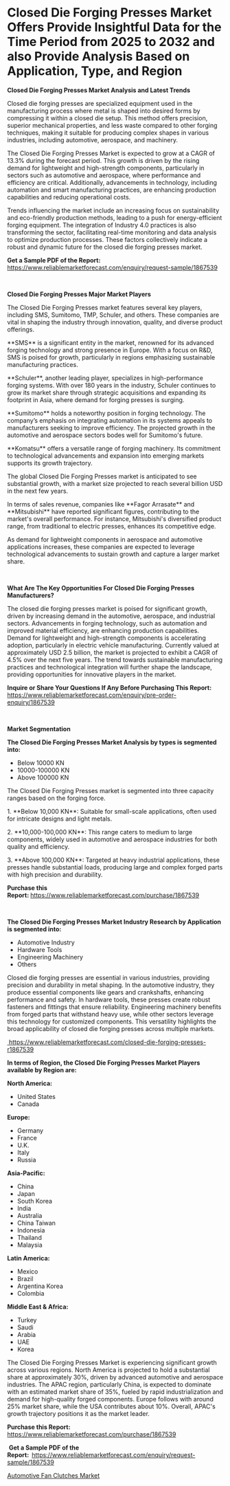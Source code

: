 <p><h1>Closed Die Forging Presses Market Offers Provide Insightful Data for the Time Period from 2025 to 2032 and also Provide Analysis Based on Application, Type, and Region</h1></p><p><strong>Closed Die Forging Presses Market Analysis and Latest Trends</strong></p>
<p><p>Closed die forging presses are specialized equipment used in the manufacturing process where metal is shaped into desired forms by compressing it within a closed die setup. This method offers precision, superior mechanical properties, and less waste compared to other forging techniques, making it suitable for producing complex shapes in various industries, including automotive, aerospace, and machinery.</p><p>The Closed Die Forging Presses Market is expected to grow at a CAGR of 13.3% during the forecast period. This growth is driven by the rising demand for lightweight and high-strength components, particularly in sectors such as automotive and aerospace, where performance and efficiency are critical. Additionally, advancements in technology, including automation and smart manufacturing practices, are enhancing production capabilities and reducing operational costs.</p><p>Trends influencing the market include an increasing focus on sustainability and eco-friendly production methods, leading to a push for energy-efficient forging equipment. The integration of Industry 4.0 practices is also transforming the sector, facilitating real-time monitoring and data analysis to optimize production processes. These factors collectively indicate a robust and dynamic future for the closed die forging presses market.</p></p>
<p><strong>Get a Sample PDF of the Report:&nbsp;</strong> <a href="https://www.reliablemarketforecast.com/enquiry/request-sample/1867539?utm_campaign=3091&utm_medium=2&utm_source=Github&utm_content=ia&utm_term=12042025&utm_id=closed-die-forging-presses">https://www.reliablemarketforecast.com/enquiry/request-sample/1867539</a></p>
<p>&nbsp;</p>
<p><strong>Closed Die Forging Presses Major Market Players</strong></p>
<p><p>The Closed Die Forging Presses market features several key players, including SMS, Sumitomo, TMP, Schuler, and others. These companies are vital in shaping the industry through innovation, quality, and diverse product offerings. </p><p>**SMS** is a significant entity in the market, renowned for its advanced forging technology and strong presence in Europe. With a focus on R&D, SMS is poised for growth, particularly in regions emphasizing sustainable manufacturing practices.</p><p>**Schuler**, another leading player, specializes in high-performance forging systems. With over 180 years in the industry, Schuler continues to grow its market share through strategic acquisitions and expanding its footprint in Asia, where demand for forging presses is surging.</p><p>**Sumitomo** holds a noteworthy position in forging technology. The company’s emphasis on integrating automation in its systems appeals to manufacturers seeking to improve efficiency. The projected growth in the automotive and aerospace sectors bodes well for Sumitomo's future.</p><p>**Komatsu** offers a versatile range of forging machinery. Its commitment to technological advancements and expansion into emerging markets supports its growth trajectory. </p><p>The global Closed Die Forging Presses market is anticipated to see substantial growth, with a market size projected to reach several billion USD in the next few years. </p><p>In terms of sales revenue, companies like **Fagor Arrasate** and **Mitsubishi** have reported significant figures, contributing to the market's overall performance. For instance, Mitsubishi's diversified product range, from traditional to electric presses, enhances its competitive edge. </p><p>As demand for lightweight components in aerospace and automotive applications increases, these companies are expected to leverage technological advancements to sustain growth and capture a larger market share.</p></p>
<p>&nbsp;</p>
<p><strong>What Are The Key Opportunities For Closed Die Forging Presses Manufacturers?</strong></p>
<p><p>The closed die forging presses market is poised for significant growth, driven by increasing demand in the automotive, aerospace, and industrial sectors. Advancements in forging technology, such as automation and improved material efficiency, are enhancing production capabilities. Demand for lightweight and high-strength components is accelerating adoption, particularly in electric vehicle manufacturing. Currently valued at approximately USD 2.5 billion, the market is projected to exhibit a CAGR of 4.5% over the next five years. The trend towards sustainable manufacturing practices and technological integration will further shape the landscape, providing opportunities for innovative players in the market.</p></p>
<p><strong>Inquire or Share Your Questions If Any Before Purchasing This Report:</strong> <a href="https://www.reliablemarketforecast.com/enquiry/pre-order-enquiry/1867539?utm_campaign=3091&utm_medium=2&utm_source=Github&utm_content=ia&utm_term=12042025&utm_id=closed-die-forging-presses">https://www.reliablemarketforecast.com/enquiry/pre-order-enquiry/1867539</a></p>
<p>&nbsp;</p>
<p><strong>Market Segmentation</strong></p>
<p><strong>The Closed Die Forging Presses Market Analysis by types is segmented into:</strong></p>
<p><ul><li>Below 10000 KN</li><li>10000-100000 KN</li><li>Above 100000 KN</li></ul></p>
<p><p>The Closed Die Forging Presses market is segmented into three capacity ranges based on the forging force. </p><p>1. **Below 10,000 KN**: Suitable for small-scale applications, often used for intricate designs and light metals.</p><p>   </p><p>2. **10,000-100,000 KN**: This range caters to medium to large components, widely used in automotive and aerospace industries for both quality and efficiency.</p><p>3. **Above 100,000 KN**: Targeted at heavy industrial applications, these presses handle substantial loads, producing large and complex forged parts with high precision and durability.</p></p>
<p><strong>Purchase this Report:&nbsp;</strong><a href="https://www.reliablemarketforecast.com/purchase/1867539?utm_campaign=3091&utm_medium=2&utm_source=Github&utm_content=ia&utm_term=12042025&utm_id=closed-die-forging-presses">https://www.reliablemarketforecast.com/purchase/1867539</a></p>
<p>&nbsp;</p>
<p><strong>The Closed Die Forging Presses Market Industry Research by Application is segmented into:</strong></p>
<p><ul><li>Automotive Industry</li><li>Hardware Tools</li><li>Engineering Machinery</li><li>Others</li></ul></p>
<p><p>Closed die forging presses are essential in various industries, providing precision and durability in metal shaping. In the automotive industry, they produce essential components like gears and crankshafts, enhancing performance and safety. In hardware tools, these presses create robust fasteners and fittings that ensure reliability. Engineering machinery benefits from forged parts that withstand heavy use, while other sectors leverage this technology for customized components. This versatility highlights the broad applicability of closed die forging presses across multiple markets.</p></p>
<p><a href="https://www.reliablemarketforecast.com/closed-die-forging-presses-r1867539?utm_campaign=3091&utm_medium=2&utm_source=Github&utm_content=ia&utm_term=12042025&utm_id=closed-die-forging-presses">&nbsp;https://www.reliablemarketforecast.com/closed-die-forging-presses-r1867539</a></p>
<p><strong>In terms of Region, the Closed Die Forging Presses Market Players available by Region are:</strong></p>
<p>
    <p> <strong> North America: </strong>
        <ul>
            <li>United States</li>
            <li>Canada</li>
        </ul>
        </p> 
    <p> <strong> Europe: </strong>
        <ul>
            <li>Germany</li>
            <li>France</li>
            <li>U.K.</li>
            <li>Italy</li>
            <li>Russia</li>
        </ul>
        </p> 
    <p> <strong> Asia-Pacific: </strong>
        <ul>
            <li>China</li>
            <li>Japan</li>
            <li>South Korea</li>
            <li>India</li>
            <li>Australia</li>
            <li>China Taiwan</li>
            <li>Indonesia</li>
            <li>Thailand</li>
            <li>Malaysia</li>
        </ul>
        </p> 
    <p> <strong> Latin America: </strong>
        <ul>
            <li>Mexico</li>
            <li>Brazil</li>
            <li>Argentina Korea</li>
            <li>Colombia</li>
        </ul>
        </p> 
    <p> <strong> Middle East & Africa: </strong>
        <ul>
            <li>Turkey</li>
            <li>Saudi</li>
            <li>Arabia</li>
            <li>UAE</li>
            <li>Korea</li>
        </ul>
    </p>
    </p>
<p><p>The Closed Die Forging Presses Market is experiencing significant growth across various regions. North America is projected to hold a substantial share at approximately 30%, driven by advanced automotive and aerospace industries. The APAC region, particularly China, is expected to dominate with an estimated market share of 35%, fueled by rapid industrialization and demand for high-quality forged components. Europe follows with around 25% market share, while the USA contributes about 10%. Overall, APAC's growth trajectory positions it as the market leader.</p></p>
<p><strong>Purchase this Report: </strong><a href="https://www.reliablemarketforecast.com/purchase/1867539?utm_campaign=3091&utm_medium=2&utm_source=Github&utm_content=ia&utm_term=12042025&utm_id=closed-die-forging-presses">https://www.reliablemarketforecast.com/purchase/1867539</a></p>
<p>&nbsp;<strong>Get a Sample PDF of the Report:&nbsp;&nbsp;</strong><a href="https://www.reliablemarketforecast.com/enquiry/request-sample/1867539?utm_campaign=3091&utm_medium=2&utm_source=Github&utm_content=ia&utm_term=12042025&utm_id=closed-die-forging-presses">https://www.reliablemarketforecast.com/enquiry/request-sample/1867539</a></p>
<p><strong></strong></p>
<p><p><a href="https://github.com/ugurgyuri/Market-Research-Report-List-1/blob/main/automotive-fan-clutches-market.md?utm_campaign=3091&utm_medium=2&utm_source=Github&utm_content=ia&utm_term=12042025&utm_id=closed-die-forging-presses">Automotive Fan Clutches Market</a></p></p>